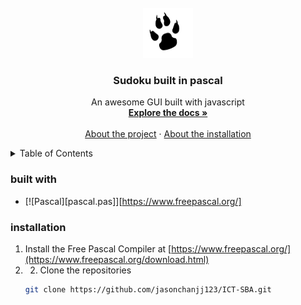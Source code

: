 <br />
<div align="center">
  <a href="https://github.com/othneildrew/Best-README-Template">
    <img src="paw.png" alt="Logo" width="80" height="80">
  </a>

  <h3 align="center">Sudoku built in pascal</h3>

  <p align="center">
    An awesome GUI built with javascript
    <br />
    <a href="https://github.com/jasonchanjj123/ICT-SBA/Sudoku"><strong>Explore the docs »</strong></a>
    <br />
    <br />
    <a href="#about-the-project">About the project</a>
    ·
    <a href="#installation">About the installation</a>
  </p>
</div>

<details>
  <summary>Table of Contents</summary>
  <ol>
    <li>
      <a href="#about-the-project">About The Project</a>
      <ul>
        <li><a href="#built-with">Built With</a></li>
      </ul>
    </li>
    <li>
      <a href="#getting-started">Getting Started</a>
      <ul>
        <li><a href="#prerequisites">Prerequisites</a></li>
        <li><a href="#installation">Installation</a></li>
      </ul>
    </li>
    <li><a href="#usage">Usage</a></li>
    <li><a href="#contributing">Contributing</a></li>
    <li><a href="#license">License</a></li>
    <li><a href="#contact">Contact</a></li>
    <li><a href="#acknowledgments">Acknowledgments</a></li>
  </ol>
</details>

### built with

* [![Pascal][pascal.pas]][https://www.freepascal.org/]

### installation 

1. Install the Free Pascal Compiler at [https://www.freepascal.org/](https://www.freepascal.org/download.html)
2. 2. Clone the repositories
   ```sh
   git clone https://github.com/jasonchanjj123/ICT-SBA.git
   ```

